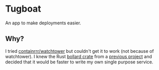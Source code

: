 # Tugboat

An app to make deployments easier.

## Why?

I tried [containrrr/watchtower](https://github.com/containrrr/watchtower) but couldn't get it to work (not because of watchtower). I knew the Rust [bollard crate](https://github.com/fussybeaver/bollard) from a [previous project](https://github.com/santaclaas/lettuce-soup) and decided that it would be faster to write my own single purpose service.
